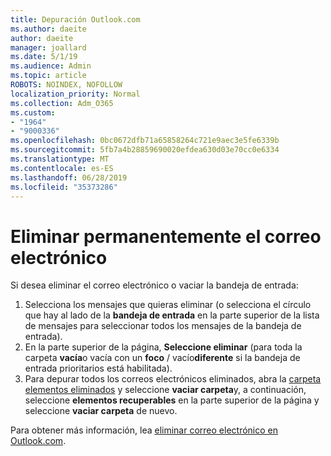 ```yaml
---
title: Depuración Outlook.com
ms.author: daeite
author: daeite
manager: joallard
ms.date: 5/1/19
ms.audience: Admin
ms.topic: article
ROBOTS: NOINDEX, NOFOLLOW
localization_priority: Normal
ms.collection: Adm_O365
ms.custom:
- "1964"
- "9000336"
ms.openlocfilehash: 0bc0672dfb71a65858264c721e9aec3e5fe6339b
ms.sourcegitcommit: 5fb7a4b28859690020efdea630d03e70cc0e6334
ms.translationtype: MT
ms.contentlocale: es-ES
ms.lasthandoff: 06/28/2019
ms.locfileid: "35373286"
---
```

# <a name="permanently-delete-email"></a>Eliminar permanentemente el correo electrónico

Si desea eliminar el correo electrónico o vaciar la bandeja de entrada:

1. Selecciona los mensajes que quieras eliminar (o selecciona el círculo que hay al lado de la **bandeja de entrada** en la parte superior de la lista de mensajes para seleccionar todos los mensajes de la bandeja de entrada).
1. En la parte superior de la página, **Seleccione eliminar** (para toda la carpeta **vacía**o vacía con un **foco** / vacío**diferente** si la bandeja de entrada prioritarios está habilitada).
1. Para depurar todos los correos electrónicos eliminados, abra la [carpeta elementos eliminados](https://outlook.live.com/mail/deleteditems) y seleccione **vaciar carpeta**y, a continuación, seleccione **elementos recuperables** en la parte superior de la página y seleccione **vaciar carpeta** de nuevo.

Para obtener más información, lea [eliminar correo electrónico en Outlook.com](https://support.office.com/article/a9b63739-5392-412a-8e9a-d4b02708dee4).